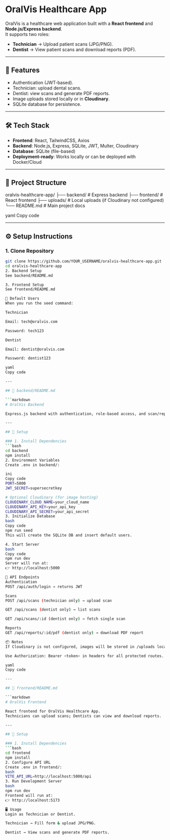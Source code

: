 # OralVis Healthcare App

OralVis is a healthcare web application built with a **React frontend** and **Node.js/Express backend**.  
It supports two roles:

- **Technician** → Upload patient scans (JPG/PNG).
- **Dentist** → View patient scans and download reports (PDF).

---

## 🚀 Features
- Authentication (JWT-based).
- Technician: upload dental scans.
- Dentist: view scans and generate PDF reports.
- Image uploads stored locally or in **Cloudinary**.
- SQLite database for persistence.

---

## 🛠 Tech Stack
- **Frontend**: React, TailwindCSS, Axios
- **Backend**: Node.js, Express, SQLite, JWT, Multer, Cloudinary
- **Database**: SQLite (file-based)
- **Deployment-ready**: Works locally or can be deployed with Docker/Cloud

---

## 📂 Project Structure
oralvis-healthcare-app/
├── backend/ # Express backend
├── frontend/ # React frontend
├── uploads/ # Local uploads (if Cloudinary not configured)
└── README.md # Main project docs

yaml
Copy code

---

## ⚙️ Setup Instructions

### 1. Clone Repository
```bash
git clone https://github.com/YOUR_USERNAME/oralvis-healthcare-app.git
cd oralvis-healthcare-app
2. Backend Setup
See backend/README.md

3. Frontend Setup
See frontend/README.md

👥 Default Users
When you run the seed command:

Technician

Email: tech@oralvis.com

Password: tech123

Dentist

Email: dentist@oralvis.com

Password: dentist123

yaml
Copy code

---

## 📄 backend/README.md

```markdown
# OralVis Backend

Express.js backend with authentication, role-based access, and scan/report APIs.

---

## 🔧 Setup

### 1. Install Dependencies
```bash
cd backend
npm install
2. Environment Variables
Create .env in backend/:

ini
Copy code
PORT=5000
JWT_SECRET=supersecretkey

# Optional Cloudinary (for image hosting)
CLOUDINARY_CLOUD_NAME=your_cloud_name
CLOUDINARY_API_KEY=your_api_key
CLOUDINARY_API_SECRET=your_api_secret
3. Initialize Database
bash
Copy code
npm run seed
This will create the SQLite DB and insert default users.

4. Start Server
bash
Copy code
npm run dev
Server will run at:
👉 http://localhost:5000

🔗 API Endpoints
Authentication
POST /api/auth/login → returns JWT

Scans
POST /api/scans (technician only) → upload scan

GET /api/scans (dentist only) → list scans

GET /api/scans/:id (dentist only) → fetch single scan

Reports
GET /api/reports/:id/pdf (dentist only) → download PDF report

📦 Notes
If Cloudinary is not configured, images will be stored in /uploads locally.

Use Authorization: Bearer <token> in headers for all protected routes.

yaml
Copy code

---

## 📄 frontend/README.md

```markdown
# OralVis Frontend

React frontend for OralVis Healthcare App.  
Technicians can upload scans; Dentists can view and download reports.

---

## 🔧 Setup

### 1. Install Dependencies
```bash
cd frontend
npm install
2. Configure API URL
Create .env in frontend/:
bash
VITE_API_URL=http://localhost:5000/api
3. Run Development Server
bash
npm run dev
Frontend will run at:
👉 http://localhost:5173

🖥 Usage
Login as Technician or Dentist.

Technician → Fill form & upload JPG/PNG.

Dentist → View scans and generate PDF reports.

